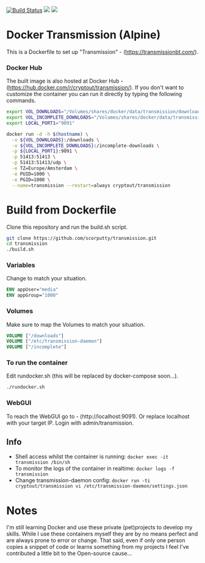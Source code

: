 [![Build Status](https://travis-ci.org/scorputty/transmission.svg?branch=master)](https://travis-ci.org/scorputty/transmission) [![](https://images.microbadger.com/badges/image/cryptout/transmission.svg)](https://microbadger.com/images/cryptout/transmission "Get your own image badge on microbadger.com") [![](https://images.microbadger.com/badges/version/cryptout/transmission.svg)](https://microbadger.com/images/cryptout/transmission "Get your own version badge on microbadger.com")

# Docker Transmission (Alpine)

This is a Dockerfile to set up "Transmission" - (https://transmissionbt.com/).

### Docker Hub
The built image is also hosted at Docker Hub - (https://hub.docker.com/r/cryptout/transmission/).
If you don't want to customize the container you can run it directly by typing the following commands.
```sh
export VOL_DOWNLOADS="/Volumes/shares/docker/data/transmission/downloads"
export VOL_INCOMPLETE_DOWNLOADS="/Volumes/shares/docker/data/transmission/incomplete"
export LOCAL_PORT1="9091"

docker run -d -h $(hostname) \
  -v ${VOL_DOWNLOADS}:/downloads \
  -v ${VOL_INCOMPLETE_DOWNLOADS}:/incomplete-downloads \
  -p ${LOCAL_PORT1}:9091 \
  -p 51413:51413 \
  -p 51413:51413/udp \
  -e TZ=Europe/Amsterdam \
  -e PUID=1000 \
  -e PGID=1000 \
  --name=transmission --restart=always cryptout/transmission
```

# Build from Dockerfile
Clone this repository and run the build.sh script.
```sh
git clone https://github.com/scorputty/transmission.git
cd transmission
./build.sh
```

### Variables
Change to match your situation.
```Dockerfile
ENV appUser="media"
ENV appGroup="1000"
```

### Volumes
Make sure to map the Volumes to match your situation.
```Dockerfile
VOLUME ["/downloads"]
VOLUME ["/etc/transmission-daemon"]
VOLUME ["/incomplete"]
```

### To run the container
Edit rundocker.sh (this will be replaced by docker-compose soon...).
```sh
./rundocker.sh
```

### WebGUI
To reach the WebGUI go to - (http://localhost:9091).
Or replace localhost with your target IP. Login with admin/transmission.

## Info
* Shell access whilst the container is running: `docker exec -it transmission /bin/sh`
* To monitor the logs of the container in realtime: `docker logs -f transmission`
* Change transmission-daemon config: `docker run -ti cryptout/transmission vi /etc/transmission-daemon/settings.json`

# Notes
I'm still learning Docker and use these private (pet)projects to develop my skills.
While I use these containers myself they are by no means perfect and are always prone to error or change.
That said, even if only one person copies a snippet of code or learns something from my projects I feel I've contributed a little bit to the Open-source cause...
